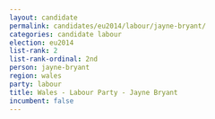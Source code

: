 ```yaml
---
layout: candidate
permalink: candidates/eu2014/labour/jayne-bryant/
categories: candidate labour
election: eu2014
list-rank: 2
list-rank-ordinal: 2nd
person: jayne-bryant
region: wales
party: labour
title: Wales - Labour Party - Jayne Bryant
incumbent: false
---
```

